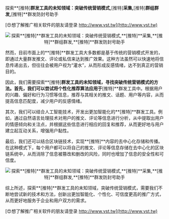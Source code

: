 探索**[推特]**群发工具的未知领域：突破传统营销模式,**[推特]**采集,**[推特]**群组群发,**[推特]**群发防封号助手

[😍想了解推广相关软件的朋友请登录 http://www.vst.tw](http://www.vst.tw)

 <center><img src="https://vst.tw/MP4/tuiguang/png/4.png" alt="探索**[推特]**群发工具的未知领域：突破传统营销模式,**[推特]**采集,**[推特]**群组群发,**[推特]**群发防封号助手"></center>

然而，目前市面上的**[推特]**群发工具大多数都是基于传统的营销模式开发的，即通过大量群发推文、评论或私信来达到推广效果。这种方法虽然可以快速地将信息传递出去，但往往会被用户视为“灌水”，从而形成反感情绪，达不到真正的营销目的。

因此，我们需要探索**[推特]**群发工具的未知领域，寻找突破传统营销模式的方法。首先，我们可以尝试将个性化推荐算法应用于**[推特]**群发工具中。根据用户的兴趣、偏好和行为习惯等信息，推荐与其相关的推文、话题、用户等内容，从而提高信息匹配度，减少用户的反感情绪。

其次，我们可以结合人工智能技术，开发出更加智能化的**[推特]**群发工具。例如，通过自然语言处理技术对用户的推文、评论等信息进行分析，从中提取出用户的情感倾向和关注点，并根据这些信息进行相应的回复和推荐，从而更好地与用户建立起互动关系，增强用户黏性。

最后，我们还可以结合区块链技术，实现**[推特]**内容的去中心化存储和传播。在这种模式下，每个用户都可以将自己的推文、评论等信息存储在去中心化的区块链系统中，从而消除了信息被篡改和删改的风险，同时也增加了信息的安全性和可信度。

 <center><img src="https://vst.tw/MP4/tuiguang/png/7.png" alt="探索**[推特]**群发工具的未知领域：突破传统营销模式,**[推特]**采集,**[推特]**群组群发,**[推特]**群发防封号助手"></center>

综上所述，探索**[推特]**群发工具的未知领域，突破传统营销模式，需要我们不断地尝试新的技术和方法，创新出更加智能化、个性化、可信度更高的推广方式，从而更好地服务于企业和用户双方的需求。

[😍想了解推广相关软件的朋友请登录 http://www.vst.tw](http://www.vst.tw)



